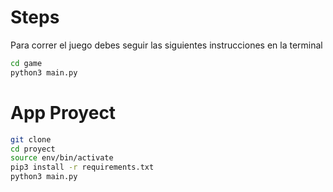 # Steps

Para correr el juego debes seguir las siguientes instrucciones en la terminal

```sh
cd game
python3 main.py
```

# App Proyect 

```sh
git clone
cd proyect
source env/bin/activate
pip3 install -r requirements.txt
python3 main.py
```
